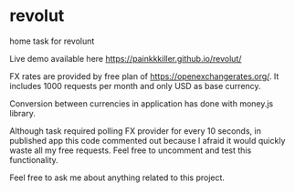 # revolut
home task for revolunt 

Live demo available here https://painkkkiller.github.io/revolut/

FX rates are provided by free plan of https://openexchangerates.org/. It includes 1000 requests per month and only USD as base currency. 

Conversion between currencies in application has done with money.js library.

Although task required polling FX provider for every 10 seconds, in published app this code commented out because I afraid it would  quickly waste all my free requests.
Feel free to uncomment and test this functionality.




Feel free to ask me about anything related to this project.
